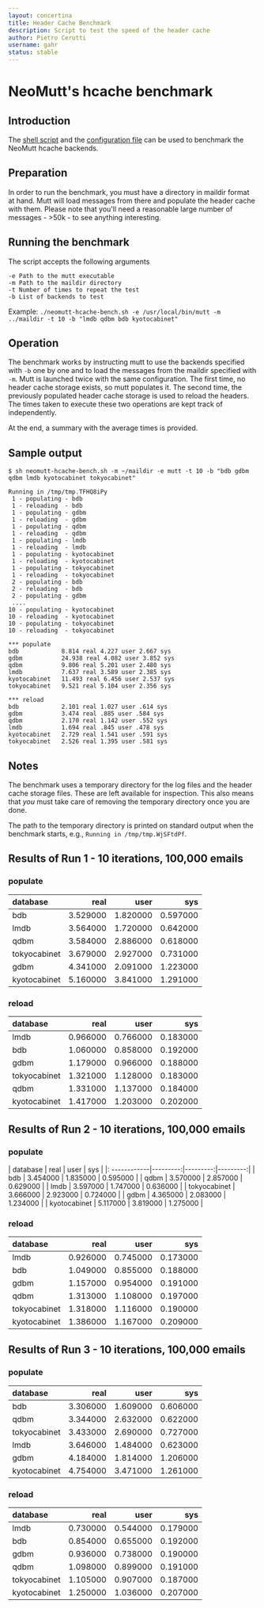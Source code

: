 ```yaml
---
layout: concertina
title: Header Cache Benchmark
description: Script to test the speed of the header cache
author: Pietro Cerutti
username: gahr
status: stable
---
```


# NeoMutt's hcache benchmark

## Introduction

The [shell script](/contrib/hcache-bench.sh) and the [configuration file](/contrib/hcache-bench.rc) can be used to benchmark the NeoMutt hcache backends.

## Preparation

In order to run the benchmark, you must have a directory in maildir format at hand. Mutt will load messages from there and populate the header cache with them. Please note that you'll need a reasonable large number of messages - >50k - to see anything interesting.

## Running the benchmark

The script accepts the following arguments

```reply
-e Path to the mutt executable
-m Path to the maildir directory
-t Number of times to repeat the test
-b List of backends to test
```

Example: `./neomutt-hcache-bench.sh -e /usr/local/bin/mutt -m ../maildir -t 10 -b "lmdb qdbm bdb kyotocabinet"`

## Operation

The benchmark works by instructing mutt to use the backends specified with `-b` one by one and to load the messages from the maildir specified with `-m`. Mutt is launched twice with the same configuration. The first time, no header cache storage exists, so mutt populates it. The second time, the previously populated header cache storage is used to reload the headers. The times taken to execute these two operations are kept track of independently.

At the end, a summary with the average times is provided.

## Sample output

```
$ sh neomutt-hcache-bench.sh -m ~/maildir -e mutt -t 10 -b "bdb gdbm qdbm lmdb kyotocabinet tokyocabinet"
```

```reply
Running in /tmp/tmp.TFHQ8iPy
 1 - populating - bdb
 1 - reloading  - bdb
 1 - populating - gdbm
 1 - reloading  - gdbm
 1 - populating - qdbm
 1 - reloading  - qdbm
 1 - populating - lmdb
 1 - reloading  - lmdb
 1 - populating - kyotocabinet
 1 - reloading  - kyotocabinet
 1 - populating - tokyocabinet
 1 - reloading  - tokyocabinet
 2 - populating - bdb
 2 - reloading  - bdb
 2 - populating - gdbm
 ....
10 - populating - kyotocabinet
10 - reloading  - kyotocabinet
10 - populating - tokyocabinet
10 - reloading  - tokyocabinet

*** populate
bdb            8.814 real 4.227 user 2.667 sys
gdbm           24.938 real 4.082 user 3.852 sys
qdbm           9.806 real 5.201 user 2.480 sys
lmdb           7.637 real 3.589 user 2.385 sys
kyotocabinet   11.493 real 6.456 user 2.537 sys
tokyocabinet   9.521 real 5.104 user 2.356 sys

*** reload
bdb            2.101 real 1.027 user .614 sys
gdbm           3.474 real .885 user .584 sys
qdbm           2.170 real 1.142 user .552 sys
lmdb           1.694 real .845 user .478 sys
kyotocabinet   2.729 real 1.541 user .591 sys
tokyocabinet   2.526 real 1.395 user .581 sys
```

## Notes

The benchmark uses a temporary directory for the log files and the header cache storage files. These are left available for inspection. This also means that *you* must take care of removing the temporary directory once you are done.

The path to the temporary directory is printed on standard output when the benchmark starts, e.g., `Running in /tmp/tmp.WjSFtdPf`.

## Results of Run 1 - 10 iterations, 100,000 emails

### populate

| database     | real     | user     | sys      |
|:-------------|---------:|---------:|---------:|
| bdb          | 3.529000 | 1.820000 | 0.597000 |
| lmdb         | 3.564000 | 1.720000 | 0.642000 |
| qdbm         | 3.584000 | 2.886000 | 0.618000 |
| tokyocabinet | 3.679000 | 2.927000 | 0.731000 |
| gdbm         | 4.341000 | 2.091000 | 1.223000 |
| kyotocabinet | 5.160000 | 3.841000 | 1.291000 |

### reload

| database     | real     | user     | sys      |
|:-------------|---------:|---------:|---------:|
| lmdb         | 0.966000 | 0.766000 | 0.183000 |
| bdb          | 1.060000 | 0.858000 | 0.192000 |
| gdbm         | 1.179000 | 0.966000 | 0.188000 |
| tokyocabinet | 1.321000 | 1.128000 | 0.183000 |
| qdbm         | 1.331000 | 1.137000 | 0.184000 |
| kyotocabinet | 1.417000 | 1.203000 | 0.202000 |

## Results of Run 2 - 10 iterations, 100,000 emails

### populate

| database     | real     | user     | sys      |
|: ------------|---------:|---------:|---------:|
| bdb          | 3.454000 | 1.835000 | 0.595000 |
| qdbm         | 3.570000 | 2.857000 | 0.629000 |
| lmdb         | 3.597000 | 1.747000 | 0.636000 |
| tokyocabinet | 3.666000 | 2.923000 | 0.724000 |
| gdbm         | 4.365000 | 2.083000 | 1.234000 |
| kyotocabinet | 5.117000 | 3.819000 | 1.275000 |

### reload

| database     | real     | user     | sys      |
|:-------------|---------:|---------:|---------:|
| lmdb         | 0.926000 | 0.745000 | 0.173000 |
| bdb          | 1.049000 | 0.855000 | 0.188000 |
| gdbm         | 1.157000 | 0.954000 | 0.191000 |
| qdbm         | 1.313000 | 1.108000 | 0.197000 |
| tokyocabinet | 1.318000 | 1.116000 | 0.190000 |
| kyotocabinet | 1.386000 | 1.167000 | 0.209000 |

## Results of Run 3 - 10 iterations, 100,000 emails

### populate

| database     | real     | user     | sys      |
|:-------------|---------:|---------:|---------:|
| bdb          | 3.306000 | 1.609000 | 0.606000 |
| qdbm         | 3.344000 | 2.632000 | 0.622000 |
| tokyocabinet | 3.433000 | 2.690000 | 0.727000 |
| lmdb         | 3.646000 | 1.484000 | 0.623000 |
| gdbm         | 4.184000 | 1.814000 | 1.206000 |
| kyotocabinet | 4.754000 | 3.471000 | 1.261000 |

### reload

| database     | real     | user     | sys      |
|:-------------|---------:|---------:|---------:|
| lmdb         | 0.730000 | 0.544000 | 0.179000 |
| bdb          | 0.854000 | 0.655000 | 0.192000 |
| gdbm         | 0.936000 | 0.738000 | 0.190000 |
| qdbm         | 1.098000 | 0.899000 | 0.191000 |
| tokyocabinet | 1.105000 | 0.907000 | 0.187000 |
| kyotocabinet | 1.250000 | 1.036000 | 0.207000 |

